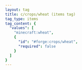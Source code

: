 ```yaml
---
layout: tag
title: c/crops/wheat (items tag)
tag_type: items
tag_content: {
  "values": [
    "minecraft:wheat",
    {
      "id": "#forge:crops/wheat",
      "required": false
    }
  ]
}
---
```

